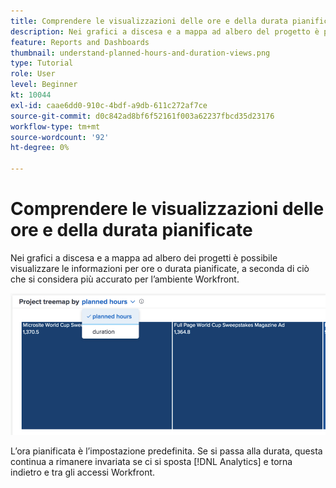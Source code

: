 ```yaml
---
title: Comprendere le visualizzazioni delle ore e della durata pianificate
description: Nei grafici a discesa e a mappa ad albero del progetto è possibile visualizzare le informazioni in base alle ore o alla durata pianificate.
feature: Reports and Dashboards
thumbnail: understand-planned-hours-and-duration-views.png
type: Tutorial
role: User
level: Beginner
kt: 10044
exl-id: caae6dd0-910c-4bdf-a9db-611c272af7ce
source-git-commit: d0c842ad8bf6f52161f003a62237fbcd35d23176
workflow-type: tm+mt
source-wordcount: '92'
ht-degree: 0%

---
```


# Comprendere le visualizzazioni delle ore e della durata pianificate

Nei grafici a discesa e a mappa ad albero dei progetti è possibile visualizzare le informazioni per ore o durata pianificate, a seconda di ciò che si considera più accurato per l’ambiente Workfront.

![Immagine della selezione di un&#39;ora pianificata anziché di una durata](assets/section-1-5.png)

L’ora pianificata è l’impostazione predefinita. Se si passa alla durata, questa continua a rimanere invariata se ci si sposta [!DNL Analytics] e torna indietro e tra gli accessi Workfront.
